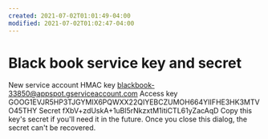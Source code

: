 ```yaml
---
created: 2021-07-02T01:01:49-04:00
modified: 2021-07-02T01:02:47-04:00
---
```


# Black book service key and secret

New service account HMAC key
blackbook-33850@appspot.gserviceaccount.com
Access key
GOOG1EVJR5HP3TJGYMIX6PQWXX22QIYEBCZUMOH664YIIFHE3HK3MTVO45THY
Secret
fXbV+zdUskA+1uBl5rNkzxtM1itiCTL61yZacAqD
Copy this key's secret if you'll need it in the future. Once you close this dialog, the secret can't be recovered.
